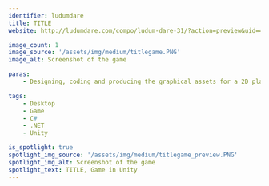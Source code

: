 ```yaml
---
identifier: ludumdare
title: TITLE
website: http://ludumdare.com/compo/ludum-dare-31/?action=preview&uid=47551

image_count: 1
image_source: '/assets/img/medium/titlegame.PNG'
image_alt: Screenshot of the game

paras:
    - Designing, coding and producing the graphical assets for a 2D platformer in Unity (as part of a 72-hour programming competition by Ludum Dare). Scripts written in C#/.NET.

tags:
    - Desktop
    - Game
    - C#
    - .NET
    - Unity

is_spotlight: true
spotlight_img_source: '/assets/img/medium/titlegame_preview.PNG'
spotlight_img_alt: Screenshot of the game
spotlight_text: TITLE, Game in Unity
---
```

